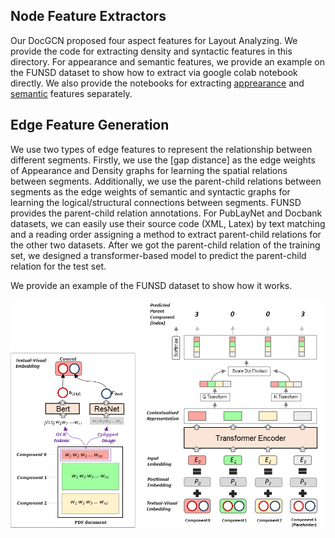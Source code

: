 ## Node Feature Extractors
Our DocGCN proposed four aspect features for Layout Analyzing. We provide the code for extracting density and syntactic features in this directory. For appearance and semantic features, we provide an example on the FUNSD dataset to show how to extract via google colab notebook directly. We also provide the notebooks for extracting [apprearance]() and [semantic]() features separately. 

## Edge Feature Generation
We use two types of edge features to represent the relationship between different segments. Firstly, we use the [gap distance] as the edge weights of Appearance and Density graphs for learning the spatial relations between segments. Additionally, we use the parent-child relations between segments as the edge weights of semantic and syntactic graphs for learning the logical/structural connections between segments. FUNSD provides the parent-child relation annotations. For PubLayNet and Docbank datasets, we can easily use their source code (XML, Latex) by text matching and a reading order assigning a method to extract parent-child relations for the other two datasets. After we got the parent-child relation of the training set, we designed a transformer-based model to predict the parent-child relation for the test set. 

We provide an example of the FUNSD dataset to show how it works. 
<p align="center"><img src="figures/RDM.png" width="750" /></p>
